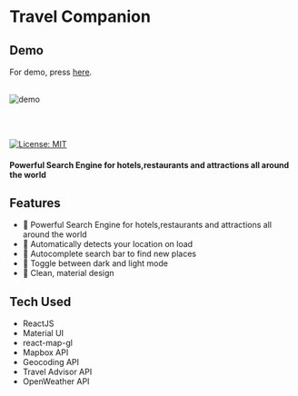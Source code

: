 # Travel Companion

## Demo

For demo, press <a href="https://travel-companion-323608.firebaseapp.com/" target="_blank">here</a>.
<br />
<br />

![demo](https://github.com/mrprince88/TravelCompanion/assets/123789913/c6feb586-3e85-403d-a65a-24738b610fd0)


<br />
<br />

[![License: MIT](https://img.shields.io/badge/License-MIT-yellow.svg)](https://github.com/mrprince88/TravelCompanion/main/LICENSE)

#### Powerful Search Engine for hotels,restaurants and attractions all around the world

## Features
- 📌 Powerful Search Engine for hotels,restaurants and attractions all around the world
- 📌 Automatically detects your location on load
- 📌 Autocomplete search bar to find new places
- 📌 Toggle between dark and light mode
- 📌 Clean, material design

## Tech Used
- ReactJS
- Material UI
- react-map-gl
- Mapbox API
- Geocoding API
- Travel Advisor API
- OpenWeather API
